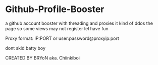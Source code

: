 # Github-Profile-Booster
a github account booster with threading and proxies
it kind of ddos the page so some views may not register lel have fun

Proxy format: IP:PORT or user:password@proxyip:port

dont skid batty boy

CREATED BY BRYoN aka. Chiinkiboi
